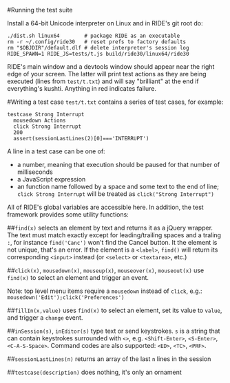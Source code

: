 #Running the test suite

Install a 64-bit Unicode interpreter on Linux and in RIDE's git root do:

    ./dist.sh linux64        # package RIDE as an executable
    rm -r ~/.config/ride30   # reset prefs to factory defaults
    rm "$OBJDIR"/default.dlf # delete interpreter's session log
    RIDE_SPAWN=1 RIDE_JS=tests/t.js build/ride30/linux64/ride30

RIDE's main window and a devtools window should appear near the right edge of your screen.
The latter will print test actions as they are being executed (lines from `test/t.txt`)
and will say "brilliant" at the end if everything's kushti.  Anything in red indicates failure.

#Writing a test case
`test/t.txt` contains a series of test cases, for example:

    testcase Strong Interrupt
      mousedown Actions
      click Strong Interrupt
      200
      assert(sessionLastLines(2)[0]==='INTERRUPT')

A line in a test case can be one of:
* a number, meaning that execution should be paused for that number of milliseconds
* a JavaScript expression
* an function name followed by a space and some text to the end of line; `click Strong Interrupt` will be treated as `click("Strong Interrupt")`

All of RIDE's global variables are accessible here.  In addition, the test framework provides some utility functions:

##`find(x)`
selects an element by text and returns it as a jQuery wrapper.  The text must match exactly except for leading/trailing spaces and a traling `:`, for instance `find('Canc')` won't find the Cancel button.  It the element is not unique, that's an error.  If the element is a `<label>`, `find()` will return its corresponding `<input>` instead (or `<select>` or `<textarea>`, etc.)

##`click(x)`, `mousedown(x)`, `mouseup(x)`, `mouseover(x)`, `mouseout(x)`
use `find(x)` to select an element and trigger an event.

Note: top level menu items require a `mousedown` instead of `click`, e.g.: `mousedown('Edit');click('Preferences')`

##`fillIn(x,value)`
uses `find(x)` to select an element, set its value to `value`, and trigger a `change` event.

##`inSession(s)`, `inEditor(s)`
type text or send keystrokes.  `s` is a string that can contain keystrokes surrounded with `<>`, e.g. `<Shift-Enter>`, `<S-Enter>`, `<C-A-S-Space>`.  Command codes are also supported: `<ED>`, `<TC>`, `<PRF>`.

##`sessionLastLines(n)`
returns an array of the last `n` lines in the session

##`testcase(description)`
does nothing, it's only an ornament
